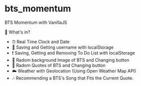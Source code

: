 # bts_momentum
BTS Momentum with VanillaJS

👀 What's in?

* ⏰ Real Time Clock and Date
* 🙂 Saving and Getting username with localStorage
* ❗️ Saving, Getting and Removing To Do List with localStorage
* 💜 Radom background Image of BTS and Changing button
* 📝 Radom Quotes of BTS and Changing button
* ☁️ Weather with Geolocation (Using Open Weather Map API)
* 🎶 Recommending a BTS's Song that Fits the Current Quote.
